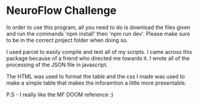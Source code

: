 # NeuroFlow Challenge

In order to use this program, all you need to do is download the files given and run the commands 'npm install' then 'npm run dev'. Please make sure to be in the correct project folder when doing so.

I used parcel to easily compile and test all of my scripts. I came across this package because of a friend who directed me towards it. I wrote all of the processing of the JSON file in javascript. 

The HTML was used to format the table and the css I made was used to make a simple table that makes the inforamtion a little more presentable.

P.S - I really like the MF DOOM reference :)
